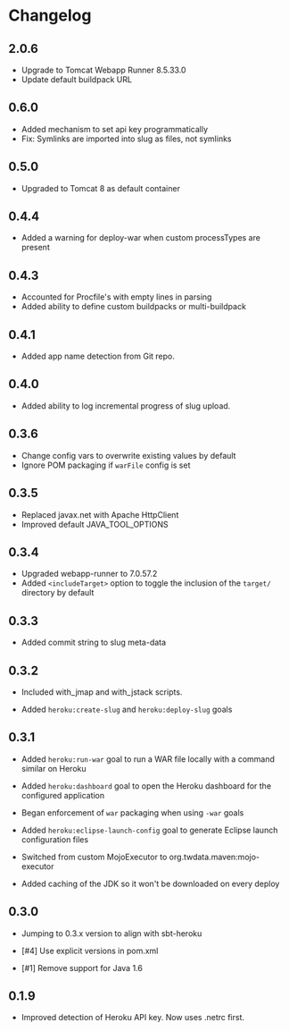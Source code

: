 # Changelog

## 2.0.6

* Upgrade to Tomcat Webapp Runner 8.5.33.0
* Update default buildpack URL

## 0.6.0

* Added mechanism to set api key programmatically
* Fix: Symlinks are imported into slug as files, not symlinks

## 0.5.0

* Upgraded to Tomcat 8 as default container

## 0.4.4

* Added a warning for deploy-war when custom processTypes are present

## 0.4.3

* Accounted for Procfile's with empty lines in parsing
* Added ability to define custom buildpacks or multi-buildpack

## 0.4.1

* Added app name detection from Git repo.

## 0.4.0 

* Added ability to log incremental progress of slug upload.

## 0.3.6

* Change config vars to overwrite existing values by default
* Ignore POM packaging if `warFile` config is set

## 0.3.5

* Replaced javax.net with Apache HttpClient
* Improved default JAVA_TOOL_OPTIONS

## 0.3.4

* Upgraded webapp-runner to 7.0.57.2
* Added `<includeTarget>` option to toggle the inclusion of the `target/` directory by default

## 0.3.3

*  Added commit string to slug meta-data

## 0.3.2

*  Included with_jmap and with_jstack scripts.

*  Added `heroku:create-slug` and `heroku:deploy-slug` goals

## 0.3.1

*  Added `heroku:run-war` goal to run a WAR file locally with a command similar on Heroku

*  Added `heroku:dashboard` goal to open the Heroku dashboard for the configured application

*  Began enforcement of `war` packaging when using `-war` goals

*  Added `heroku:eclipse-launch-config` goal to generate Eclipse launch configuration files

*  Switched from custom MojoExecutor to org.twdata.maven:mojo-executor

*  Added caching of the JDK so it won't be downloaded on every deploy

## 0.3.0

*  Jumping to 0.3.x version to align with sbt-heroku

*  [#4] Use explicit versions in pom.xml

*  [#1] Remove support for Java 1.6

## 0.1.9

*  Improved detection of Heroku API key. Now uses .netrc first.
